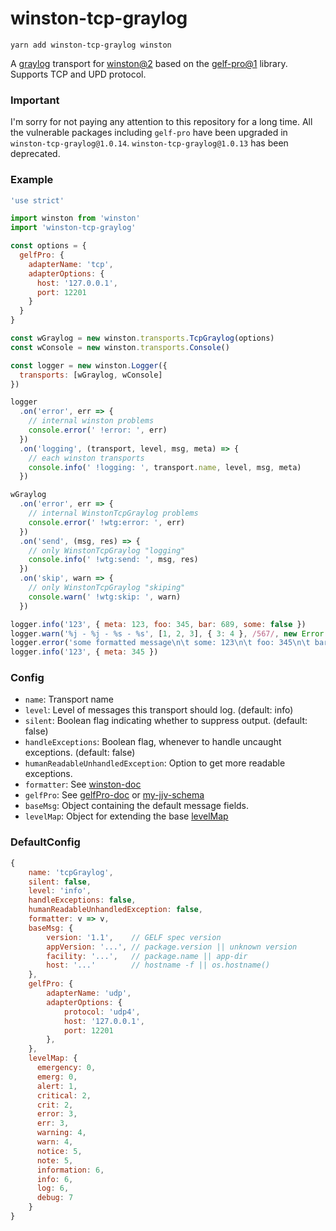 # winston-tcp-graylog

```
yarn add winston-tcp-graylog winston
```

A [graylog](http://graylog.org) transport for [winston@2](https://github.com/flatiron/winston) based on the [gelf-pro@1](https://github.com/kkamkou/node-gelf-pro) library. Supports TCP and UPD protocol.

### Important

I'm sorry for not paying any attention to this repository for a long time.
All the vulnerable packages including `gelf-pro` have been upgraded in `winston-tcp-graylog@1.0.14`.
`winston-tcp-graylog@1.0.13` has been deprecated.

### Example

```js
'use strict'

import winston from 'winston'
import 'winston-tcp-graylog'

const options = {
  gelfPro: {
    adapterName: 'tcp',
    adapterOptions: {
      host: '127.0.0.1',
      port: 12201
    }
  }
}

const wGraylog = new winston.transports.TcpGraylog(options)
const wConsole = new winston.transports.Console()

const logger = new winston.Logger({
  transports: [wGraylog, wConsole]
})

logger
  .on('error', err => {
    // internal winston problems
    console.error(' !error: ', err)
  })
  .on('logging', (transport, level, msg, meta) => {
    // each winston transports
    console.info(' !logging: ', transport.name, level, msg, meta)
  })

wGraylog
  .on('error', err => {
    // internal WinstonTcpGraylog problems
    console.error(' !wtg:error: ', err)
  })
  .on('send', (msg, res) => {
    // only WinstonTcpGraylog "logging"
    console.info(' !wtg:send: ', msg, res)
  })
  .on('skip', warn => {
    // only WinstonTcpGraylog "skiping"
    console.warn(' !wtg:skip: ', warn)
  })

logger.info('123', { meta: 123, foo: 345, bar: 689, some: false })
logger.warn('%j - %j - %s - %s', [1, 2, 3], { 3: 4 }, /567/, new Error('890'))
logger.error('some formatted message\n\t some: 123\n\t foo: 345\n\t bar: 678')
logger.info('123', { meta: 345 })
```

### Config

* `name`:  Transport name
* `level`: Level of messages this transport should log. (default: info)
* `silent`: Boolean flag indicating whether to suppress output. (default: false)
* `handleExceptions`: Boolean flag, whenever to handle uncaught exceptions. (default: false)
* `humanReadableUnhandledException`: Option to get more readable exceptions.
* `formatter`: See [winston-doc](https://github.com/winstonjs/winston/blob/master/README.md#custom-log-format)
* `gelfPro`: See [gelfPro-doc](https://github.com/kkamkou/node-gelf-pro) or [my-jjv-schema](https://github.com/nskazki/winston-tcp-graylog/blob/master/src%2Fvalidate.es6#L59)
* `baseMsg`: Object containing the default message fields.
* `levelMap`: Object for extending the base [levelMap](https://github.com/nskazki/winston-tcp-graylog/blob/master/src%2Findex.es6#L55)

### DefaultConfig

```js
{
    name: 'tcpGraylog',
    silent: false,
    level: 'info',
    handleExceptions: false,
    humanReadableUnhandledException: false,
    formatter: v => v,
    baseMsg: {
        version: '1.1',    // GELF spec version
        appVersion: '...', // package.version || unknown version
        facility: '...',   // package.name || app-dir
        host: '...'        // hostname -f || os.hostname()
    },
    gelfPro: {
        adapterName: 'udp',
        adapterOptions: {
            protocol: 'udp4',
            host: '127.0.0.1',
            port: 12201
        },
    },
    levelMap: {
      emergency: 0,
      emerg: 0,
      alert: 1,
      critical: 2,
      crit: 2,
      error: 3,
      err: 3,
      warning: 4,
      warn: 4,
      notice: 5,
      note: 5,
      information: 6,
      info: 6,
      log: 6,
      debug: 7
    }
}
```
